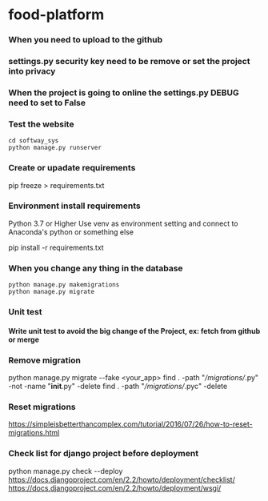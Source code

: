 # food-platform
### When you need to upload to the github ##
### settings.py  security key need to be remove or set the project into privacy ##

### When the project is going to online the settings.py DEBUG need to set to False ##

### Test the website
    cd softway_sys
    python manage.py runserver

### Create or upadate requirements
   pip freeze > requirements.txt

### Environment install requirements
   Python 3.7 or Higher
   Use venv as environment setting and connect to Anaconda's python or something else

   pip install -r requirements.txt

### When you change any thing in the database
    python manage.py makemigrations
    python manage.py migrate


### Unit test ###
   #### Write unit test to avoid the big change of the Project, ex: fetch from github or merge ####

### Remove migration
   python manage.py migrate --fake <your_app>
   find . -path "*/migrations/*.py" -not -name "__init__.py" -delete
   find . -path "*/migrations/*.pyc"  -delete

### Reset migrations
   https://simpleisbetterthancomplex.com/tutorial/2016/07/26/how-to-reset-migrations.html

### Check list for django project before deployment
   python manage.py check --deploy
   https://docs.djangoproject.com/en/2.2/howto/deployment/checklist/
   https://docs.djangoproject.com/en/2.2/howto/deployment/wsgi/